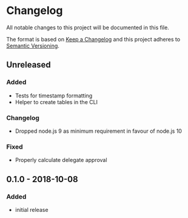 # Changelog

All notable changes to this project will be documented in this file.

The format is based on [Keep a Changelog](http://keepachangelog.com/en/1.0.0/)
and this project adheres to [Semantic Versioning](http://semver.org/spec/v2.0.0.html).

## Unreleased

### Added

- Tests for timestamp formatting
- Helper to create tables in the CLI

### Changelog

- Dropped node.js 9 as minimum requirement in favour of node.js 10

### Fixed

- Properly calculate delegate approval

## 0.1.0 - 2018-10-08

### Added

- initial release
